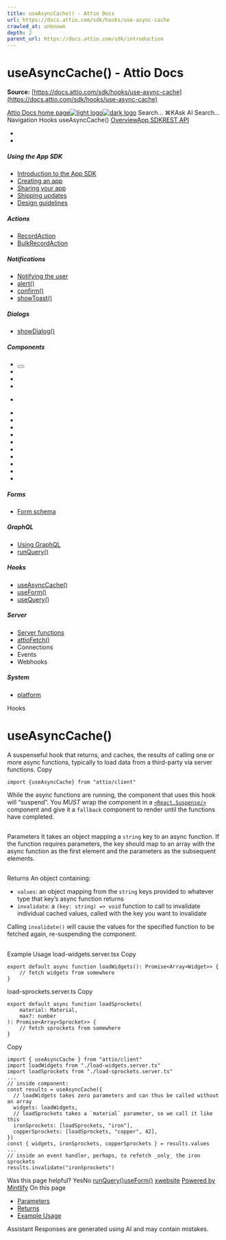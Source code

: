 ```yaml
---
title: useAsyncCache() - Attio Docs
url: https://docs.attio.com/sdk/hooks/use-async-cache
crawled_at: unknown
depth: 2
parent_url: https://docs.attio.com/sdk/introduction
---
```


# useAsyncCache() - Attio Docs

**Source:** [https://docs.attio.com/sdk/hooks/use-async-cache](https://docs.attio.com/sdk/hooks/use-async-cache)

[Attio Docs home page![light logo](https://mintlify.s3.us-west-1.amazonaws.com/attio/logo/light.svg)![dark logo](https://mintlify.s3.us-west-1.amazonaws.com/attio/logo/dark.svg)](https://docs.attio.com/)
Search...
⌘KAsk AI
Search...
Navigation
Hooks
useAsyncCache()
[Overview](https://docs.attio.com/docs/overview)[App SDK](https://docs.attio.com/sdk/introduction)[REST API](https://docs.attio.com/rest-api/overview)
* [](https://build.attio.com/)
* [](https://attio.com/help)
##### Using the App SDK
  * [Introduction to the App SDK](https://docs.attio.com/sdk/introduction)
  * [Creating an app](https://docs.attio.com/sdk/creating-an-app)
  * [Sharing your app](https://docs.attio.com/sdk/sharing-your-app)
  * [Shipping updates](https://docs.attio.com/sdk/shipping-updates)
  * [Design guidelines](https://docs.attio.com/sdk/design-guidelines)


##### Actions
  * [RecordAction](https://docs.attio.com/sdk/actions/record-action)
  * [BulkRecordAction](https://docs.attio.com/sdk/actions/bulk-record-action)


##### Notifications
  * [Notifying the user](https://docs.attio.com/sdk/notifications/notifications)
  * [alert()](https://docs.attio.com/sdk/notifications/alert)
  * [confirm()](https://docs.attio.com/sdk/notifications/confirm)
  * [showToast()](https://docs.attio.com/sdk/notifications/show-toast)


##### Dialogs
  * [showDialog()](https://docs.attio.com/sdk/dialogs/show-dialog)


##### Components
  * [<Button />](https://docs.attio.com/sdk/components/button)
  * [<Checkbox />](https://docs.attio.com/sdk/components/checkbox)
  * [<Column />](https://docs.attio.com/sdk/components/column)
  * [<Combobox />](https://docs.attio.com/sdk/components/combobox)
  * [<Form />](https://docs.attio.com/sdk/components/form)
  * [<Link />](https://docs.attio.com/sdk/components/link)
  * [<NumberInput />](https://docs.attio.com/sdk/components/number-input)
  * [<Row />](https://docs.attio.com/sdk/components/row)
  * [<Section />](https://docs.attio.com/sdk/components/section)
  * [<SubmitButton />](https://docs.attio.com/sdk/components/submit-button)
  * [<TextBlock />](https://docs.attio.com/sdk/components/text-block)
  * [<TextInput />](https://docs.attio.com/sdk/components/text-input)
  * [<Toggle />](https://docs.attio.com/sdk/components/toggle)
  * [<Typography />](https://docs.attio.com/sdk/components/typography)
  * [<WithState />](https://docs.attio.com/sdk/components/with-state)


##### Forms
  * [Form schema](https://docs.attio.com/sdk/form-schema)


##### GraphQL
  * [Using GraphQL](https://docs.attio.com/sdk/graphql/graphql)
  * [runQuery()](https://docs.attio.com/sdk/graphql/run-query)


##### Hooks
  * [useAsyncCache()](https://docs.attio.com/sdk/hooks/use-async-cache)
  * [useForm()](https://docs.attio.com/sdk/hooks/use-form)
  * [useQuery()](https://docs.attio.com/sdk/hooks/use-query)


##### Server
  * [Server functions](https://docs.attio.com/sdk/server/server-functions)
  * [attioFetch()](https://docs.attio.com/sdk/server/attio-fetch)
  * Connections
  * Events
  * Webhooks


##### System
  * [platform](https://docs.attio.com/sdk/system/platform)


Hooks
# useAsyncCache()
A suspenseful hook that returns, and caches, the results of calling one or more async functions, typically to load data from a third-party via server functions.
Copy
```
import {useAsyncCache} from "attio/client"
```

While the async functions are running, the component that uses this hook will “suspend”.
You _MUST_ wrap the component in a [`<React.Suspense/>`](https://react.dev/reference/react/Suspense) component and give it a `fallback` component to render until the functions have completed.
## 
[​](https://docs.attio.com/sdk/hooks/use-async-cache#parameters)
Parameters
It takes an object mapping a `string` key to an async function. If the function requires parameters, the key should map to an array with the async function as the first element and the parameters as the subsequent elements.
## 
[​](https://docs.attio.com/sdk/hooks/use-async-cache#returns)
Returns
An object containing:
  * `values`: an object mapping from the `string` keys provided to whatever type that key’s async function returns
  * `invalidate`: a `(key: string) => void` function to call to invalidate individual cached values, called with the key you want to invalidate


Calling `invalidate()` will cause the values for the specified function to be fetched again, re-suspending the component.
## 
[​](https://docs.attio.com/sdk/hooks/use-async-cache#example-usage)
Example Usage
load-widgets.server.tsx
Copy
```
export default async function loadWidgets(): Promise<Array<Widget>> {
    // fetch widgets from somewhere
}
```

load-sprockets.server.ts
Copy
```
export default async function loadSprockets(
    material: Material,
    max?: number
): Promise<Array<Sprocket>> {
    // fetch sprockets from somewhere
}
```

Copy
```
import { useAsyncCache } from "attio/client"
import loadWidgets from "./load-widgets.server.ts"
import loadSprockets from "./load-sprockets.server.ts"
...
// inside component:
const results = useAsyncCache({
  // loadWidgets takes zero parameters and can thus be called without an array
  widgets: loadWidgets,
  // loadSprockets takes a `material` parameter, so we call it like this
  ironSprockets: [loadSprockets, "iron"],
  copperSprockets: [loadSprockets, "copper", 42],
})
const { widgets, ironSprockets, copperSprockets } = results.values
...
// inside an event handler, perhaps, to refetch _only_ the iron sprockets
results.invalidate("ironSprockets")
```

Was this page helpful?
YesNo
[runQuery()](https://docs.attio.com/sdk/graphql/run-query)[useForm()](https://docs.attio.com/sdk/hooks/use-form)
[x](https://x.com/Attio)[website](https://attio.com)
[Powered by Mintlify](https://mintlify.com/preview-request?utm_campaign=poweredBy&utm_medium=referral&utm_source=docs.attio.com)
On this page
  * [Parameters](https://docs.attio.com/sdk/hooks/use-async-cache#parameters)
  * [Returns](https://docs.attio.com/sdk/hooks/use-async-cache#returns)
  * [Example Usage](https://docs.attio.com/sdk/hooks/use-async-cache#example-usage)


Assistant
Responses are generated using AI and may contain mistakes.
